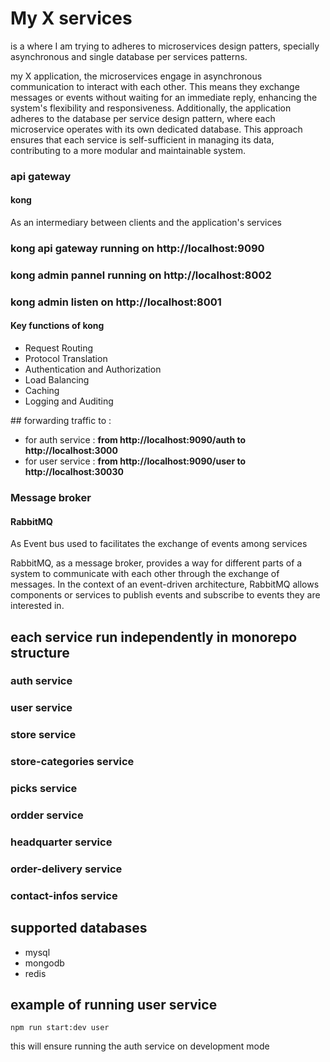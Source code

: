 # My X services

is a where I am trying to adheres to microservices design patters, specially asynchronous and single database per services patterns.
<br/>
<p>
my X application, the microservices engage in asynchronous communication to interact with each other. This means they exchange messages or events without waiting for an immediate reply, enhancing the system's flexibility and responsiveness. Additionally, the application adheres to the database per service design pattern, where each microservice operates with its own dedicated database. This approach ensures that each service is self-sufficient in managing its data, contributing to a more modular and maintainable system.
</p>

<h3>api gateway </h3>
<h4>kong</h4>
<p> As an intermediary between clients and the application's services </p>

### kong api gateway running on http://localhost:9090
### kong admin pannel running on http://localhost:8002
### kong admin listen on http://localhost:8001

<h4>Key functions of kong</h4>
<ul>
    <li>Request Routing</li>
    <li>Protocol Translation</li>
    <li>Authentication and Authorization</li>
    <li>Load Balancing</li>
    <li>Caching</li>
    <li>Logging and Auditing</li>
</ul>
## forwarding traffic to :
<ul>
    <li>for auth service : <b>from http://localhost:9090/auth to http://localhost:3000 </b></li>
    <li>for user service : <b> from http://localhost:9090/user to http://localhost:30030 </b></li>
</ul>

<h3>Message broker </h3>
<h4>RabbitMQ</h4>
<p> As Event bus used to facilitates  the exchange of events among services </p>
<p>
RabbitMQ, as a message broker, provides a way for different parts of a system to communicate with each other through the exchange of messages. In the context of an event-driven architecture, RabbitMQ allows components or services to publish events and subscribe to events they are interested in.
</p>

## each service run independently in monorepo structure
### auth service
### user service
### store service
### store-categories service
### picks service
### ordder service
### headquarter service
### order-delivery service
### contact-infos service

## supported databases
<ul>
    <li>mysql </li>
    <li>mongodb </li>
    <li>redis </li>
</ul>


## example of running user service
```
npm run start:dev user
```

this will ensure running the auth service on development mode